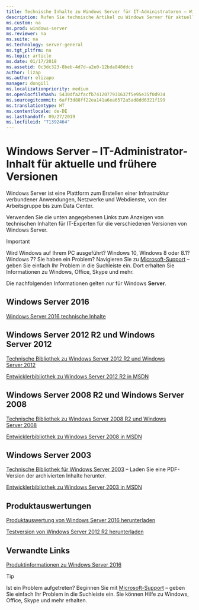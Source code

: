 ```yaml
---
title: Technische Inhalte zu Windows Server für IT-Administratoren – Windows Server
description: Rufen Sie technische Artikel zu Windows Server für aktuelle und frühere Versionen sowie Produktevaluierungen für IT-Experten ab.
ms.custom: na
ms.prod: windows-server
ms.reviewer: na
ms.suite: na
ms.technology: server-general
ms.tgt_pltfrm: na
ms.topic: article
ms.date: 01/17/2018
ms.assetid: 0c3dc323-8beb-4d7d-a2e0-12bda848ddcb
author: lizap
ms.author: elizapo
manager: dongill
ms.localizationpriority: medium
ms.openlocfilehash: 5430dfa2facfb7412077931637f5e95e35f0d934
ms.sourcegitcommit: 6aff3d88ff22ea141a6ea6572a5ad8dd6321f199
ms.translationtype: HT
ms.contentlocale: de-DE
ms.lasthandoff: 09/27/2019
ms.locfileid: "71392464"
---
```

# <a name="windows-server---it-administrator-content-for-current-and-previous-releases"></a>Windows Server – IT-Administrator-Inhalt für aktuelle und frühere Versionen

Windows Server ist eine Plattform zum Erstellen einer Infrastruktur verbundener Anwendungen, Netzwerke und Webdienste, von der Arbeitsgruppe bis zum Data Center.

Verwenden Sie die unten angegebenen Links zum Anzeigen von technischen Inhalten für IT-Experten für die verschiedenen Versionen von Windows Server.

> [!IMPORTANT]
> Wird Windows auf Ihrem PC ausgeführt? Windows 10, Windows 8 oder 8.1? Windows 7? Sie haben ein Problem? Navigieren Sie zu [Microsoft-Support](https://support.microsoft.com) – geben Sie einfach Ihr Problem in die Suchleiste ein. Dort erhalten Sie Informationen zu Windows, Office, Skype und mehr. 
> 
> Die nachfolgenden Informationen gelten *nur* für Windows **Server**.

## <a name="windows-server-2016"></a>Windows Server 2016

[Windows Server 2016 technische Inhalte](windows-server-2016.md)

## <a name="windows-server-2012-r2-and-windows-server-2012"></a>Windows Server 2012 R2 und Windows Server 2012

[Technische Bibliothek zu Windows Server 2012 R2 und Windows Server 2012](/previous-versions/windows/it-pro/windows-server-2012-R2-and-2012/) 

[Entwicklerbibliothek zu Windows Server 2012 R2 in MSDN](https://msdn.microsoft.com/library/dn609939(v=vs.85).aspx) 

## <a name="windows-server-2008-r2-and-windows-server-2008"></a>Windows Server 2008 R2 und Windows Server 2008

[Technische Bibliothek zu Windows Server 2008 R2 und Windows Server 2008](/previous-versions/windows/it-pro/windows-server-2008-R2-and-2008)
 
[Entwicklerbibliothek zu Windows Server 2008 in MSDN](https://msdn.microsoft.com/library/hh738539.aspx) 

## <a name="windows-server-2003"></a>Windows Server 2003

[Technische Bibliothek für Windows Server 2003](https://www.microsoft.com/download/details.aspx?id=53314) – Laden Sie eine PDF-Version der archivierten Inhalte herunter.

[Entwicklerbibliothek zu Windows Server 2003 in MSDN](https://msdn.microsoft.com/library/dn792549.aspx)

## <a name="product-evaluations"></a>Produktauswertungen

[Produktauswertung von Windows Server 2016 herunterladen](https://www.microsoft.com/evalcenter/evaluate-windows-server-2016?i=1) 

[Testversion von Windows Server 2012 R2 herunterladen](https://www.microsoft.com/evalcenter/evaluate-windows-server-2012-r2) 

## <a name="related-links"></a>Verwandte Links
[Produktinformationen zu Windows Server 2016](https://www.microsoft.com/cloud-platform/windows-server) 

> [!TIP]
> Ist ein Problem aufgetreten? Beginnen Sie mit [Microsoft-Support](https://support.microsoft.com) – geben Sie einfach Ihr Problem in die Suchleiste ein. Sie können Hilfe zu Windows, Office, Skype und mehr erhalten. 

